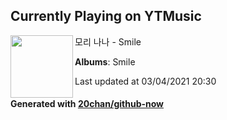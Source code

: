 ## Currently Playing on YTMusic

[<img align="left" width="100" src="https://lh3.googleusercontent.com/kOPJ0N0HgLpazDgrw_ro4oXpkguOZTbqN4_CbJT4zTW9PkjuoMH5GBxV9q4MdYIOrWJ9yQyUN3HgHz2_">](https://music.youtube.com/watch?v=ocyjpICx4gQ)

모리 나나 - Smile

**Albums**: Smile

Last updated at 03/04/2021 20:30

#### Generated with [20chan/github-now](https://github.com/20chan/github-now)


<!--
**20chan/20chan** is a ✨ _special_ ✨ repository because its `README.md` (this file) appears on your GitHub profile.

Here are some ideas to get you started:

- 🔭 I’m currently working on ...
- 🌱 I’m currently learning ...
- 👯 I’m looking to collaborate on ...
- 🤔 I’m looking for help with ...
- 💬 Ask me about ...
- 📫 How to reach me: ...
- 😄 Pronouns: ...
- ⚡ Fun fact: ...
-->
